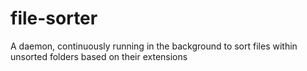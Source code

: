 # file-sorter
A daemon, continuously running in the background to sort files within unsorted folders based on their extensions

